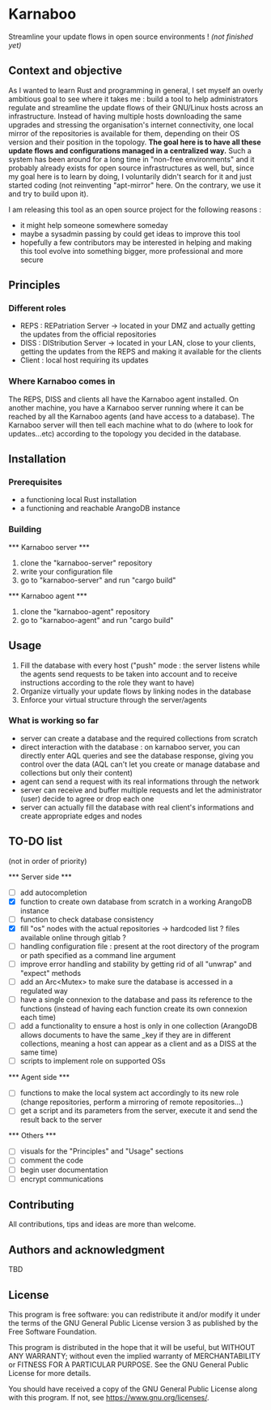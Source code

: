 # Karnaboo

Streamline your update flows in open source environments !
*(not finished yet)*

## Context and objective

As I wanted to learn Rust and programming in general, I set myself an overly ambitious goal to see where it takes me : build a tool to help administrators regulate and streamline the update flows of their GNU/Linux hosts across an infrastructure. Instead of having multiple hosts downloading the same upgrades and stressing the organisation's internet connectivity, one local mirror of the repositories is available for them, depending on their OS version and their position in the topology. **The goal here is to have all these update flows and configurations managed in a centralized way.** Such a system has been around for a long time in "non-free environments" and it probably already exists for open source infrastructures as well, but, since my goal here is to learn by doing, I voluntarily didn't search for it and just started coding (not reinventing "apt-mirror" here. On the contrary, we use it and try to build upon it).

I am releasing this tool as an open source project for the following reasons :
- it might help someone somewhere someday
- maybe a sysadmin passing by could get ideas to improve this tool
- hopefully a few contributors may be interested in helping and making this tool evolve into something bigger, more professional and more secure

## Principles

### Different roles
- REPS : REPatriation Server -> located in your DMZ and actually getting the updates from the official repositories
- DISS : DIStribution Server -> located in your LAN, close to your clients, getting the updates from the REPS and making it available for the clients
- Client : local host requiring its updates

### Where Karnaboo comes in
The REPS, DISS and clients all have the Karnaboo agent installed.
On another machine, you have a Karnaboo server running where it can be reached by all the Karnaboo agents (and have access to a database).
The Karnaboo server will then tell each machine what to do (where to look for updates...etc) according to the topology you decided in the database.

## Installation
### Prerequisites
- a functioning local Rust installation
- a functioning and reachable ArangoDB instance

### Building
*** Karnaboo server ***
1. clone the "karnaboo-server" repository
2. write your configuration file
3. go to "karnaboo-server" and run "cargo build"

*** Karnaboo agent ***
1. clone the "karnaboo-agent" repository
3. go to "karnaboo-agent" and run "cargo build"

## Usage

1. Fill the database with every host ("push" mode : the server listens while the agents send requests to be taken into account and to receive instructions according to the role they want to have)
2. Organize virtually your update flows by linking nodes in the database
3. Enforce your virtual structure through the server/agents

### What is working so far

- server can create a database and the required collections from scratch
- direct interaction with the database : on karnaboo server, you can directly enter AQL queries and see the database response, giving you control over the data (AQL can't let you create or manage database and collections but only their content)
- agent can send a request with its real informations through the network
- server can receive and buffer multiple requests and let the administrator (user) decide to agree or drop each one
- server can actually fill the database with real client's informations and create appropriate edges and nodes


## TO-DO list
(not in order of priority)

*** Server side ***
- [ ] add autocompletion
- [X] function to create own database from scratch in a working ArangoDB instance
- [ ] function to check database consistency
- [X] fill "os" nodes with the actual repositories -> hardcoded list ? files available online through gitlab ?
- [ ] handling configuration file : present at the root directory of the program or path specified as a command line argument
- [ ] improve error handling and stability by getting rid of all "unwrap" and "expect" methods
- [ ] add an Arc<Mutex<T>> to make sure the database is accessed in a regulated way
- [ ] have a single connexion to the database and pass its reference to the functions (instead of having each function create its own connexion each time)
- [ ] add a functionality to ensure a host is only in one collection (ArangoDB allows documents to have the same _key if they are in different collections, meaning a host can appear as a client and as a DISS at the same time)
- [ ] scripts to implement role on supported OSs

*** Agent side ***
- [ ] functions to make the local system act accordingly to its new role (change repositories, perform a mirroring of remote repositories...)
- [ ] get a script and its parameters from the server, execute it and send the result back to the server

*** Others ***
- [ ] visuals for the "Principles" and "Usage" sections
- [ ] comment the code
- [ ] begin user documentation
- [ ] encrypt communications

## Contributing
All contributions, tips and ideas are more than welcome.

## Authors and acknowledgment
TBD

## License
This program is free software: you can redistribute it and/or modify it under the terms of the GNU General Public License version 3 as published by the Free Software Foundation.

This program is distributed in the hope that it will be useful, but WITHOUT ANY WARRANTY; without even the implied warranty of MERCHANTABILITY or FITNESS FOR A PARTICULAR PURPOSE. See the GNU General Public License for more details.

You should have received a copy of the GNU General Public License along with this program. If not, see <https://www.gnu.org/licenses/>.
